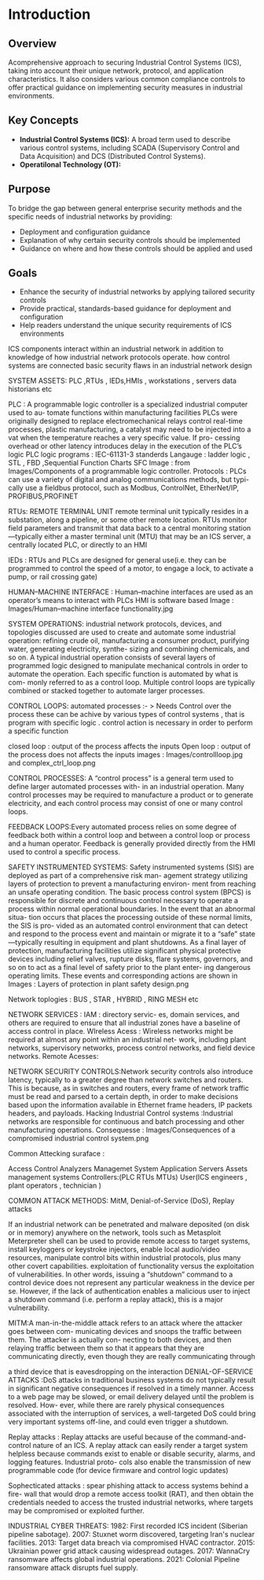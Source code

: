 # Introduction

## Overview

 Acomprehensive approach to securing Industrial Control Systems (ICS), taking into account their unique network, protocol, and application characteristics. It also considers various common compliance controls to offer practical guidance on implementing security measures in industrial environments.

## Key Concepts

- **Industrial Control Systems (ICS):** A broad term used to describe various control systems, including SCADA (Supervisory Control and Data Acquisition) and DCS (Distributed Control Systems).
- **OperatiIonal Technology (OT):** 

## Purpose
To bridge the gap between general enterprise security methods and the specific needs of industrial networks by providing:
- Deployment and configuration guidance
- Explanation of why certain security controls should be implemented
- Guidance on where and how these controls should be applied and used

## Goals
- Enhance the security of industrial networks by applying tailored security controls
- Provide practical, standards-based guidance for deployment and configuration
- Help readers understand the unique security requirements of ICS environments




ICS components interact within an industrial network in addition to knowledge of how industrial network protocols operate.
how control systems are connected
basic security flaws in an industrial network design

SYSTEM ASSETS:  PLC ,RTUs , IEDs,HMIs , workstations , servers data historians etc 

PLC : A programmable logic controller is a specialized industrial computer used to au- tomate functions within manufacturing facilities
PLCs were originally designed to replace electromechanical relays
control real-time processes,
plastic manufacturing, a catalyst may need to be injected into a vat when the temperature reaches a very specific value. If pro- cessing overhead or other latency introduces delay in the execution of the PLC’s logic
PLC logic programs :  IEC-61131-3 standerds 
Langauge : ladder logic , STL , FBD  ,Sequential Function Charts SFC
Image : from Images/Components of a programmable logic controller.
Protocols : PLCs can use a variety of digital and analog communications methods, but typi- cally use a fieldbus protocol, such as Modbus, ControlNet, EtherNet/IP, PROFIBUS,PROFINET

RTUs: REMOTE TERMINAL UNIT
 remote terminal unit typically resides in a substation, along a pipeline, or some other remote location. RTUs monitor field parameters and transmit that data back to a central monitoring station—typically either a master terminal unit (MTU) that may be an ICS server, a centrally located PLC, or directly to an HMI

 IEDs : RTUs and PLCs are designed for general use(i.e. they can be programmed to control the speed of a motor, to engage a lock, to activate a pump, or rail crossing gate)

 HUMAN–MACHINE INTERFACE : Human–machine interfaces are used as an operator’s means to interact with PLCs
HMI is software based
 Image : Images/Human–machine interface functionality.jpg

SYSTEM OPERATIONS:
industrial network protocols, devices, and topologies discussed are used to create and automate some industrial operation: refining crude oil, manufacturing a consumer product, purifying water, generating electricity, synthe- sizing and combining chemicals, and so on. A typical industrial operation consists of several layers of programmed logic designed to manipulate mechanical controls in order to automate the operation. Each specific function is automated by what is com- monly referred to as a control loop. Multiple control loops are typically combined or stacked together to automate larger processes.

CONTROL LOOPS: 
automated processes :- > Needs Control over the process 
these can be achive by various types of control systems , that is program with specific logic  . 
control action is necessary in order to perform a specific function

closed loop : output of the process affects the inputs
Open loop  : output of the process does not affects the inputs
images : Images/controllloop.jpg and complex_ctrl_loop.png


CONTROL PROCESSES: A “control process” is a general term used to define larger automated processes with- in an industrial operation. Many control processes may be required to manufacture a product or to generate electricity, and each control process may consist of one or many control loops.

FEEDBACK LOOPS:Every automated process relies on some degree of feedback both within a control loop and between a control loop or process and a human operator. Feedback is generally provided directly from the HMI used to control a specific process.


SAFETY INSTRUMENTED SYSTEMS: Safety instrumented systems (SIS) are deployed as part of a comprehensive risk man- agement strategy utilizing layers of protection to prevent a manufacturing environ- ment from reaching an unsafe operating condition. The basic process control system (BPCS) is responsible for discrete and continuous control necessary to operate a process within normal operational boundaries. In the event that an abnormal situa- tion occurs that places the processing outside of these normal limits, the SIS is pro- vided as an automated control environment that can detect and respond to the process event and maintain or migrate it to a “safe” state—typically resulting in equipment and plant shutdowns. As a final layer of protection, manufacturing facilities utilize significant physical protective devices including relief valves, rupture disks, flare systems, governors, and so on to act as a final level of safety prior to the plant enter- ing dangerous operating limits. These events and corresponding actions are shown in
Images : Layers of protection in plant safety design.png

Network toplogies : 
BUS , STAR , HYBRID , RING  MESH etc 

NETWORK SERVICES : IAM : directory servic- es, domain services, and others are required to ensure that all industrial zones have a baseline of access control in place.
WIreless Acess : Wireless
 networks might be required at almost any point within an industrial net- work, including plant networks, supervisory networks, process control networks, and field device networks. 
Remote Acesses: 

NETWORK SECURITY CONTROLS:Network security controls also introduce latency, typically to a greater degree than network switches and routers. This is because, as in switches and routers, every frame of network traffic must be read and parsed to a certain depth, in order to make decisions based upon the information available in Ethernet frame headers, IP packets headers, and payloads.
Hacking Industrial Control systems :Industrial networks are responsible for continuous and batch processing and other manufacturing operations.
Consequesse : Images/Consequences of a compromised industrial control system.png

Common Attecking suraface : 

Access Control 
Analyzers Managemet System 
Application Servers 
Assets management systems 
Controllers:(PLC RTUs MTUs)
User(ICS engineers , plant operators , technician )

COMMON ATTACK METHODS: MitM, Denial-of-Service (DoS), Replay attacks 

If an industrial network can be penetrated and malware deposited (on disk or in memory) anywhere on the network, tools such as Metasploit Meterpreter shell can be used to provide remote access to target systems, install keyloggers or keystroke injectors, enable local audio/video resources, manipulate control bits within industrial protocols, plus many other covert capabilities.
 exploitation of functionality versus the exploitation of vulnerabilities. In other words, issuing a “shutdown” command to a control device does not represent any particular weakness in the device per se. However, if the lack of authentication enables a malicious user to inject a shutdown command (i.e. perform a replay attack), this is a major vulnerability.

 MITM:A man-in-the-middle attack refers to an attack where the attacker goes between com- municating devices and snoops the traffic between them. The attacker is actually con- necting to both devices, and then relaying traffic between them so that it appears that they are communicating directly, even though they are really communicating through
 
 
a third device that is eavesdropping on the interaction
DENIAL-OF-SERVICE ATTACKS :DoS attacks in traditional business systems do not typically result in significant negative consequences if resolved in a timely manner. Access to a web page may be slowed, or email delivery delayed until the problem is resolved. How- ever, while there are rarely physical consequences associated with the interruption of services, a well-targeted DoS could bring very important systems off-line, and could even trigger a shutdown.

Replay attacks : Replay attacks are useful because of the command-and-control nature of an ICS. A replay attack can easily render a target system helpless because commands exist to enable or disable security, alarms, and logging features. Industrial proto- cols also enable the transmission of new programmable code (for device firmware and control logic updates)


Sophecticated attacks : spear phishing attack to access systems behind a fire- wall that would drop a remote access toolkit (RAT), and then obtain the credentials needed to access the trusted industrial networks, where targets may be compromised or exploited further.






INDUSTRIAL CYBER THREATS:
1982: First recorded ICS incident (Siberian pipeline sabotage).
2007: Stuxnet worm discovered, targeting Iran's nuclear facilities.
2013: Target data breach via compromised HVAC contractor.
2015: Ukrainian power grid attack causing widespread outages.
2017: WannaCry ransomware affects global industrial operations.
2021: Colonial Pipeline ransomware attack disrupts fuel supply.







 








